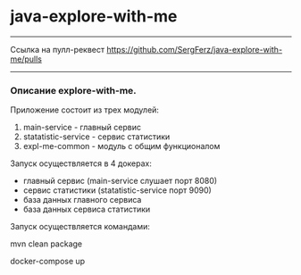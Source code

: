 # java-explore-with-me
- - -
Ссылка на пулл-реквест
https://github.com/SergFerz/java-explore-with-me/pulls
- - - 
### Описание explore-with-me.

Приложение состоит из трех модулей:
1. main-service - главный сервис
2. statatistic-service - сервис статистики
3. expl-me-common - модуль с общим функционалом

Запуск осуществляется в 4 докерах:

+ главный сервис (main-service слушает порт 8080)
+ сервис статистики (statatistic-service порт 9090)
+ база данных главного сервиса
+ база данных сервиса статистики

Запуск осуществляется командами:

mvn clean package

docker-compose up